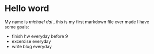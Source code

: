 # Hello word
My name is *michael dai* , this is my first markdown file ever made
I have some goals:
* finish hw everyday before 9
* excercise everyday
* write blog everyday
